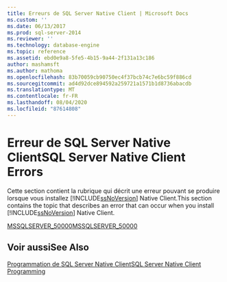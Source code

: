 ```yaml
---
title: Erreurs de SQL Server Native Client | Microsoft Docs
ms.custom: ''
ms.date: 06/13/2017
ms.prod: sql-server-2014
ms.reviewer: ''
ms.technology: database-engine
ms.topic: reference
ms.assetid: ebd0e9a8-5fe5-4b15-9a44-2f131a13c186
author: mashamsft
ms.author: mathoma
ms.openlocfilehash: 83b70059cb90750ec4f37bcb74c7e6bc59f886cd
ms.sourcegitcommit: ad4d92dce894592a259721a1571b1d8736abacdb
ms.translationtype: MT
ms.contentlocale: fr-FR
ms.lasthandoff: 08/04/2020
ms.locfileid: "87614808"
---
```

# <a name="sql-server-native-client-errors"></a><span data-ttu-id="2fd52-102">Erreur de SQL Server Native Client</span><span class="sxs-lookup"><span data-stu-id="2fd52-102">SQL Server Native Client Errors</span></span>
  <span data-ttu-id="2fd52-103">Cette section contient la rubrique qui décrit une erreur pouvant se produire lorsque vous installez [!INCLUDE[ssNoVersion](../../includes/ssnoversion-md.md)] Native Client.</span><span class="sxs-lookup"><span data-stu-id="2fd52-103">This section contains the topic that describes an error that can occur when you install [!INCLUDE[ssNoVersion](../../includes/ssnoversion-md.md)] Native Client.</span></span>  
  
 [<span data-ttu-id="2fd52-104">MSSQLSERVER_50000</span><span class="sxs-lookup"><span data-stu-id="2fd52-104">MSSQLSERVER_50000</span></span>](../../relational-databases/errors-events/sql-server-native-client-error-mssqlserver-50000.md)  
  
## <a name="see-also"></a><span data-ttu-id="2fd52-105">Voir aussi</span><span class="sxs-lookup"><span data-stu-id="2fd52-105">See Also</span></span>  
 [<span data-ttu-id="2fd52-106">Programmation de SQL Server Native Client</span><span class="sxs-lookup"><span data-stu-id="2fd52-106">SQL Server Native Client Programming</span></span>](../../relational-databases/native-client/sql-server-native-client-programming.md)  
  
  
